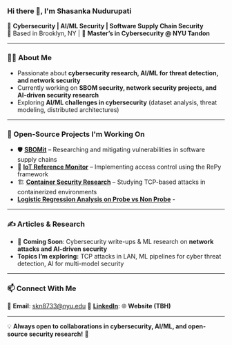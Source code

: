 ### Hi there 👋, I'm Shasanka Nudurupati 

🔐 **Cybersecurity | AI/ML Security | Software Supply Chain Security**  
📍 Based in Brooklyn, NY | 🏫 **Master’s in Cybersecurity @ NYU Tandon**  

---

### 🙋‍♂️ About Me  
- Passionate about **cybersecurity research, AI/ML for threat detection, and network security**  
- Currently working on **SBOM security, network security projects, and AI-driven security research**  
- Exploring **AI/ML challenges in cybersecurity** (dataset analysis, threat modeling, distributed architectures)  

---

### 🔭 Open-Source Projects I'm Working On  
- 🛡️ **[SBOMit](https://github.com/SBOMit)** – Researching and mitigating vulnerabilities in software supply chains  
- 🔄 **[IoT Reference Monitor](https://github.com/skn8733/IOT-Reference-Monitor-RePy-Framework-Implementation-and-Exploiting-Vulnerabilities)** – Implementing access control using the RePy framework  
- 🏗️ **[Container Security Research](https://docs.google.com/document/d/18aF8_P5U5Q-7Hz_eLR0rl5UUbsGrsqWfaMuIIotb-8Q/edit?usp=sharing)** – Studying TCP-based attacks in containerized environments
- **[Logistic Regression Analysis on Probe vs Non Probe](#)** - 

---

### ✍️ Articles & Research  
- 📝 **Coming Soon**: Cybersecurity write-ups & ML research on **network attacks and AI-driven security**  
- **Topics I’m exploring:** TCP attacks in LAN, ML pipelines for cyber threat detection, AI for multi-model security  

---

### 📫 Connect With Me  
📧 **Email**: skn8733@nyu.edu
🔗 **[LinkedIn](https://www.linkedin.com/in/shasanka-nudurupati/)**: 
🌐 **Website (TBH)**  

---

💡 **Always open to collaborations in cybersecurity, AI/ML, and open-source security research!** 🚀  

